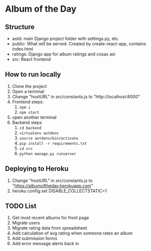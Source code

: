 # Album of the Day

## Structure
* aotd: main Django project folder with settings.py, etc.
* public: What will be served. Created by create-react-app, contains index.html
* ratings: Django app for album ratings and cosas así
* src: React frontend

## How to run locally
1. Clone the project
2. Open a terminal
3. Change "hostURL" in src/constants.js to "http://localhost:8000"
4. Frontend steps:
   1. `npm i`
   2. `npm start`
5. open another terminal 
6. Backend steps
   1. `cd backend`
   2. `virtualenv aotdenv`
   3. `source aotdenv/bin/activate`
   4. `pip install -r requirements.txt`
   5. `cd src`
   6. `python manage.py runserver`

## Deploying to Heroku
1. Change "hostURL" in src/constants.js to "https://albumoftheday.herokuapp.com"
2. heroku config:set DISABLE_COLLECTSTATIC=1

## TODO List
1. Get most recent albums for front page
2. Migrate users
3. Migrate rating data from spreadsheet
4. Add calculation of avg rating when someone rates an album
5. Add submission forms
6. Add error message alerts back in